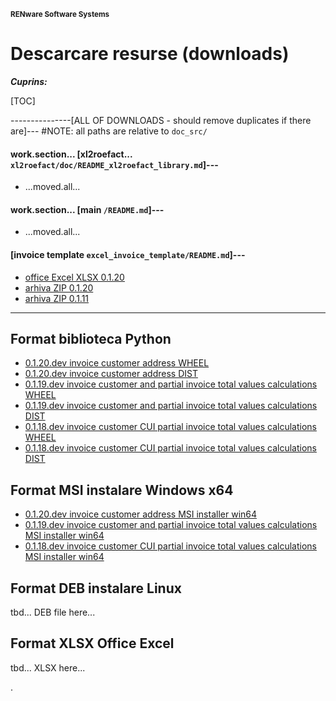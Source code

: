 
<small>**RENware Software Systems**</small>



# Descarcare resurse (downloads)

***Cuprins:***

[TOC]


---------------[ALL OF DOWNLOADS - should remove duplicates if there are]--- #NOTE: all paths are relative to `doc_src/`

#### work.section... [xl2roefact... `xl2roefact/doc/README_xl2roefact_library.md`]---

* ...moved.all...


#### work.section... [main `/README.md`]---

* ...moved.all...


#### [invoice template `excel_invoice_template/README.md`]---

* [office Excel XLSX 0.1.20](../excel_invoice_template/invoice_template_CU_tva.xlsx "download")
* [arhiva ZIP 0.1.20](../excel_invoice_template/released_packages/0.1.20-excel_invoice_template.zip "download")
* [arhiva ZIP 0.1.11](../excel_invoice_template/released_packages/0.1.11-excel_invoice_template.zip "download")


--------------------------------



## Format biblioteca Python  <!-- TODO: rdy to test up to v0.1.20 --> 

* [0.1.20.dev invoice customer address WHEEL](../xl2roefact/dist/xl2roefact-0.1.20-py3-none-any.whl "download")
* [0.1.20.dev invoice customer address DIST](../xl2roefact/dist/xl2roefact-0.1.20.tar.gz "download")
* [0.1.19.dev invoice customer and partial invoice total values calculations WHEEL](../xl2roefact/dist/0.1.19/xl2roefact-0.1.19-py3-none-any.whl "download")
* [0.1.19.dev invoice customer and partial invoice total values calculations DIST](../xl2roefact/dist/0.1.19/xl2roefact-0.1.19.tar.gz "download")
* [0.1.18.dev invoice customer CUI partial invoice total values calculations WHEEL](../xl2roefact/dist/0.1.18/xl2roefact-0.1.18-py3-none-any.whl "download")
* [0.1.18.dev invoice customer CUI partial invoice total values calculations DIST](../xl2roefact/dist/0.1.18/xl2roefact-0.1.18.tar.gz "download")







## Format MSI instalare Windows x64  <!-- TODO: rdy to test up to v0.1.20 -->

* [0.1.20.dev invoice customer address MSI installer win64](../xl2roefact/dist/xl2roefact-0.1.20-win64.msi "download")
* [0.1.19.dev invoice customer and partial invoice total values calculations MSI installer win64](../xl2roefact/dist/0.1.19/xl2roefact-0.1.19-win64.msi "download")
* [0.1.18.dev invoice customer CUI partial invoice total values calculations MSI installer win64](../xl2roefact/dist/0.1.18/xl2roefact-0.1.18-win64.msi "download")







## Format DEB instalare Linux

tbd... DEB file here...






## Format XLSX Office Excel

tbd... XLSX here...






.

